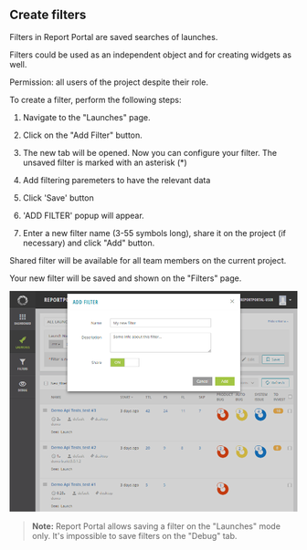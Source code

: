 Create filters
--------------

Filters in Report Portal are saved searches of launches. 

Filters could be used as an independent object and for creating widgets as well.

Permission: all users of the project despite their role.

To create a filter, perform the following steps:

1. Navigate to the "Launches" page.

2. Click on the "Add Filter" button.

3. The new tab will be opened. Now you can configure your filter. The unsaved filter is marked with an asterisk (\*)

4. Add filtering paremeters to have the relevant data

5. Click 'Save' button

6. 'ADD FILTER' popup will appear.

7. Enter a new filter name (3-55 symbols long), share it on the project (if necessary)
and click "Add" button. 

Shared filter will be available for all team members on the current project.

Your new filter will be saved and shown on the "Filters" page.

[ ![Image](Images/userGuide/filteringLaunches/createFilter.png) ](https://youtu.be/bZLtPv0t3bo)

>**Note:** Report Portal allows saving a filter on the "Launches" mode only. It's
impossible to save filters on the "Debug" tab.
